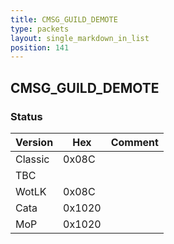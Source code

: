 ```yaml
---
title: CMSG_GUILD_DEMOTE
type: packets
layout: single_markdown_in_list
position: 141
---
```


## CMSG_GUILD_DEMOTE

### Status

Version    | Hex        | Comment
---------- | ---------- | ---------- 
Classic    | 0x08C      | 
TBC        |            |
WotLK      | 0x08C      | 
Cata       | 0x1020     | 
MoP        | 0x1020     | 